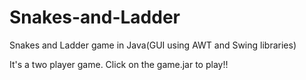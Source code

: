 # Snakes-and-Ladder
Snakes and Ladder game in Java(GUI using AWT and Swing libraries)

It's a two player game. Click on the game.jar to play!!
